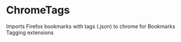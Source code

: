 # ChromeTags
Imports Firefox bookmarks with tags (.json) to chrome for Bookmarks Tagging extensions
